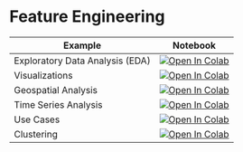
#  Feature Engineering

| Example  | Notebook  |
|---|---|
| Exploratory Data Analysis (EDA) | [![Open In Colab](https://colab.research.google.com/assets/colab-badge.svg)](https://colab.research.google.com/github/Dr-AlaaKhamis/ISE518/blob/main/8_Descriptive_analytics/EDA.ipynb)  |
| Visualizations | [![Open In Colab](https://colab.research.google.com/assets/colab-badge.svg)](https://colab.research.google.com/github/Dr-AlaaKhamis/ISE518/blob/main/8_Descriptive_analytics/Visualizations.ipynb)  |
| Geospatial Analysis | [![Open In Colab](https://colab.research.google.com/assets/colab-badge.svg)](https://colab.research.google.com/github/Dr-AlaaKhamis/ISE518/blob/main/8_Descriptive_analytics/Geospatial_Analysis.ipynb)  |
| Time Series Analysis | [![Open In Colab](https://colab.research.google.com/assets/colab-badge.svg)](https://colab.research.google.com/github/Dr-AlaaKhamis/ISE518/blob/main/8_Descriptive_analytics/TimeSeries_Analysis.ipynb)  |
| Use Cases | [![Open In Colab](https://colab.research.google.com/assets/colab-badge.svg)](https://colab.research.google.com/github/Dr-AlaaKhamis/ISE518/blob/main/8_Descriptive_analytics/Use_Cases.ipynb)  |
| Clustering | [![Open In Colab](https://colab.research.google.com/assets/colab-badge.svg)](https://colab.research.google.com/github/Dr-AlaaKhamis/ISE518/blob/main/8_Descriptive_analytics/Clustering.ipynb)  |


